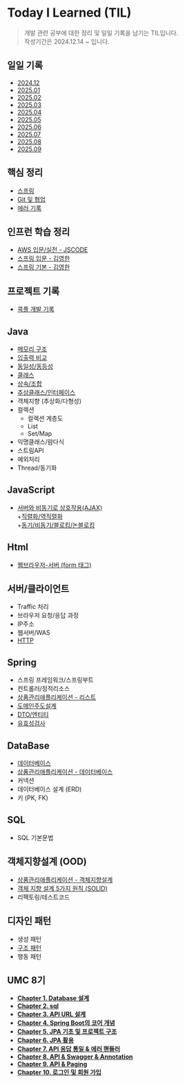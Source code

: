 # **Today I Learned** (TIL)

>개발 관련 공부에 대한 정리 및 일일 기록을 남기는 TIL입니다.     
>작성기간은 2024.12.14 ~ 입니다.

## **일일 기록**
* [2024.12](https://github.com/dbalsk/TIL/blob/main/TIL/2024-12.md)
* [2025.01](https://github.com/dbalsk/TIL/blob/main/TIL/2025-01.md)
* [2025.02](https://github.com/dbalsk/TIL/blob/main/TIL/2025-02.md)
* [2025.03](https://github.com/dbalsk/TIL/blob/main/TIL/2025-03.md)
* [2025.04](https://github.com/dbalsk/TIL/blob/main/TIL/2025-04.md)
* [2025.05](https://github.com/dbalsk/TIL/blob/main/TIL/2025-05.md)
* [2025.06](https://github.com/dbalsk/TIL/blob/main/TIL/2025-06.md)
* [2025.07](https://github.com/dbalsk/TIL/blob/main/TIL/2025-07.md)
* [2025.08](https://github.com/dbalsk/TIL/blob/main/TIL/2025-08.md)
* [2025.09](https://github.com/dbalsk/TIL/blob/main/TIL/2025-09.md)
## **핵심 정리**
* [스프링](https://sweltering-diadem-a68.notion.site/22655b9ff8dd80efafa9de16a58a6c9e?source=copy_link)
* [Git 및 협업](https://sweltering-diadem-a68.notion.site/Git-22555b9ff8dd80e18451d6361707bb05?source=copy_link)
* [에러 기록](https://sweltering-diadem-a68.notion.site/22f55b9ff8dd80088434dc785be62359?source=copy_link)
## **인프런 학습 정리**
* [AWS 입문/실전 - JSCODE](https://sweltering-diadem-a68.notion.site/AWS-JSCODE-21a55b9ff8dd80aa8645c4228d39f401?source=copy_link)
* [스프링 입문 - 김영한](https://sweltering-diadem-a68.notion.site/21955b9ff8dd8072b5d1df82852f8277?source=copy_link)
* [스프링 기본 - 김영한](https://sweltering-diadem-a68.notion.site/23255b9ff8dd8039a879f875e8cf9e17?source=copy_link)
## **프로젝트 기록**
* [콕플 개발 기록](https://sweltering-diadem-a68.notion.site/22a55b9ff8dd803eb3afc1dc9389540e?pvs=74)
## **Java**
* [메모리 구조](https://github.com/dbalsk/TIL/blob/main/JAVA/%EB%A9%94%EB%AA%A8%EB%A6%AC%EA%B5%AC%EC%A1%B0.md)
* [입출력 비교](https://github.com/dbalsk/TIL/blob/main/JAVA/%EC%9E%85%EC%B6%9C%EB%A0%A5%EB%B9%84%EA%B5%90.md)
* [동일성/동등성](https://github.com/dbalsk/TIL/blob/main/JAVA/%EB%8F%99%EC%9D%BC%EC%84%B1-%EB%8F%99%EB%93%B1%EC%84%B1.md)
* [클래스](https://github.com/dbalsk/TIL/blob/main/JAVA/%ED%81%B4%EB%9E%98%EC%8A%A4.md)
* [상속/조합](https://github.com/dbalsk/TIL/blob/main/JAVA/%EC%83%81%EC%86%8D-%EC%A1%B0%ED%95%A9.md)
* [추상클래스/인터페이스](https://github.com/dbalsk/TIL/blob/main/JAVA/%EC%B6%94%EC%83%81%ED%81%B4%EB%9E%98%EC%8A%A4-%EC%9D%B8%ED%84%B0%ED%8E%98%EC%9D%B4%EC%8A%A4.md)
* 객체지향 (추상화/다형성)
* 컬렉션
    * 컬렉션 계층도 
    * List
    * Set/Map
* 익명클래스/람다식     
* 스트림API
* 예외처리
* Thread/동기화

## **JavaScript**
* [서버와 비동기로 상호작용(AJAX)](https://github.com/dbalsk/TIL/blob/main/JAVASCRIPT/AJAX.md)<br>
+[직렬화/역직렬화](https://github.com/dbalsk/TIL/blob/main/ETC/%EC%A7%81%EB%A0%AC%ED%99%94.md)<br>
+[동기/비동기/블로킹/논블로킹](https://github.com/dbalsk/TIL/blob/main/ETC/%EB%8F%99%EA%B8%B0%ED%99%94.md)<br>
## **Html**
* [웹브라우저-서버 (form 태그)](https://github.com/dbalsk/TIL/blob/main/HTML/%EC%9B%B9%EB%B8%8C%EB%9D%BC%EC%9A%B0%EC%A0%80-%EC%84%9C%EB%B2%84.md)
## **서버/클라이언트**
* Traffic 처리
* 브라우저 요청/응답 과정
* IP주소
* 웹서버/WAS
* [HTTP](https://github.com/dbalsk/TIL/blob/main/SERVER/HTTP.md)     
## **Spring**
* 스프링 프레임워크/스프링부트
* 컨트롤러/정적리소스
* [상품관리애플리케이션 - 리스트](https://github.com/dbalsk/TIL/blob/main/SpringBoot/%EC%83%81%ED%92%88%EA%B4%80%EB%A6%AC%EC%95%A0%ED%94%8C%EB%A6%AC%EC%BC%80%EC%9D%B4%EC%85%98.md)   
* [도메인주도설계](https://github.com/dbalsk/TIL/blob/main/SpringBoot/%EB%8F%84%EB%A9%94%EC%9D%B8%EC%A3%BC%EB%8F%84%EC%84%A4%EA%B3%84.md)<br>
* [DTO/엔티티](https://github.com/dbalsk/TIL/blob/main/SpringBoot/Dto-%EC%97%94%ED%8B%B0%ED%8B%B0.md)<br>
* [유효성검사](https://github.com/dbalsk/TIL/blob/main/SpringBoot/%EC%9C%A0%ED%9A%A8%EC%84%B1%EA%B2%80%EC%82%AC.md)<br>
## **DataBase**
* [데이터베이스](https://github.com/dbalsk/TIL/blob/main/DataBase/%EB%8D%B0%EC%9D%B4%ED%84%B0%EB%B2%A0%EC%9D%B4%EC%8A%A4.md)
* [상품관리애플리케이션 - 데이터베이스](https://github.com/dbalsk/TIL/blob/main/DataBase/%EC%83%81%ED%92%88%EA%B4%80%EB%A6%AC%EC%95%A0%ED%94%8C%EB%A6%AC%EC%BC%80%EC%9D%B4%EC%85%98_DB.md)
* 커넥션
* 데이터베이스 설계 (ERD)
* 키 (PK, FK)

## **SQL**
* SQL 기본문법

## **객체지향설계 (OOD)** 
* [상품관리애플리케이션 - 객체지향설계](https://github.com/dbalsk/TIL/blob/main/OOD/%EC%83%81%ED%92%88%EA%B4%80%EB%A6%AC%EC%95%A0%ED%94%8C%EB%A6%AC%EC%BC%80%EC%9D%B4%EC%85%98_OOD.md)
* [객체 지향 설계 5가지 원칙 (SOLID)](https://sweltering-diadem-a68.notion.site/5-SOLID-23255b9ff8dd800a82e9f7f0d158c573?source=copy_link)
* 리팩토링/테스트코드

## **디자인 패턴**
* 생성 패턴
* [구조 패턴](https://github.com/dbalsk/TIL/blob/main/DesignPattern/StructuralPattern.md) 
* 행동 패턴
  
## **UMC 8기**
* **[Chapter 1. Database 설계](https://sweltering-diadem-a68.notion.site/Chapter-1-Database-1be55b9ff8dd80a78831e83162d193dc?pvs=74)**
* **[Chapter 2. sql](https://sweltering-diadem-a68.notion.site/Chapter-2-sql-1c255b9ff8dd80efb417cc7009e3cd07?pvs=4)**
* **[Chapter 3. API URL 설계](https://sweltering-diadem-a68.notion.site/Chapter-3-API-URL-1c855b9ff8dd8028895ef5dfa59b07a7?pvs=4)**
* **[Chapter 4. Spring Boot의 코어 개념 ](https://sweltering-diadem-a68.notion.site/Chapter-4-Spring-Boot-1ce55b9ff8dd8049867dd3a02a34dd5c?pvs=4)**
* **[Chapter 5. JPA 기초 및 프로젝트 구조 ](https://sweltering-diadem-a68.notion.site/Chapter-5-JPA-1e355b9ff8dd802cb4a2d6081e596ea9)**
* **[Chapter 6. JPA 활용](https://sweltering-diadem-a68.notion.site/Chapter-6-JPA-1ee55b9ff8dd80b29e5df0c5703e40b2?pvs=74)**
* **[Chapter 7. API 응답 통일 & 에러 핸들러](https://sweltering-diadem-a68.notion.site/Chapter-7-API-1f255b9ff8dd801885c1dec13752c4c9)**
* **[Chapter 8. API & Swagger & Annotation](https://sweltering-diadem-a68.notion.site/Chapter-8-API-Swagger-Annotation-1f955b9ff8dd80079ad1e3e5570eee64)**
* **[Chapter 9. API & Paging ](https://sweltering-diadem-a68.notion.site/Chapter-9-API-Paging-20055b9ff8dd8011b87ae45f9966672a?pvs=74)**
* **[Chapter 10. 로그인 및 회원 가입](https://sweltering-diadem-a68.notion.site/Chapter-10-21955b9ff8dd8066b69dcbefc8c546b7)**
